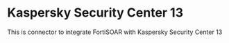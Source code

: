 # Kaspersky Security Center 13
 This is connector to integrate FortiSOAR with Kaspersky Security Center 13

